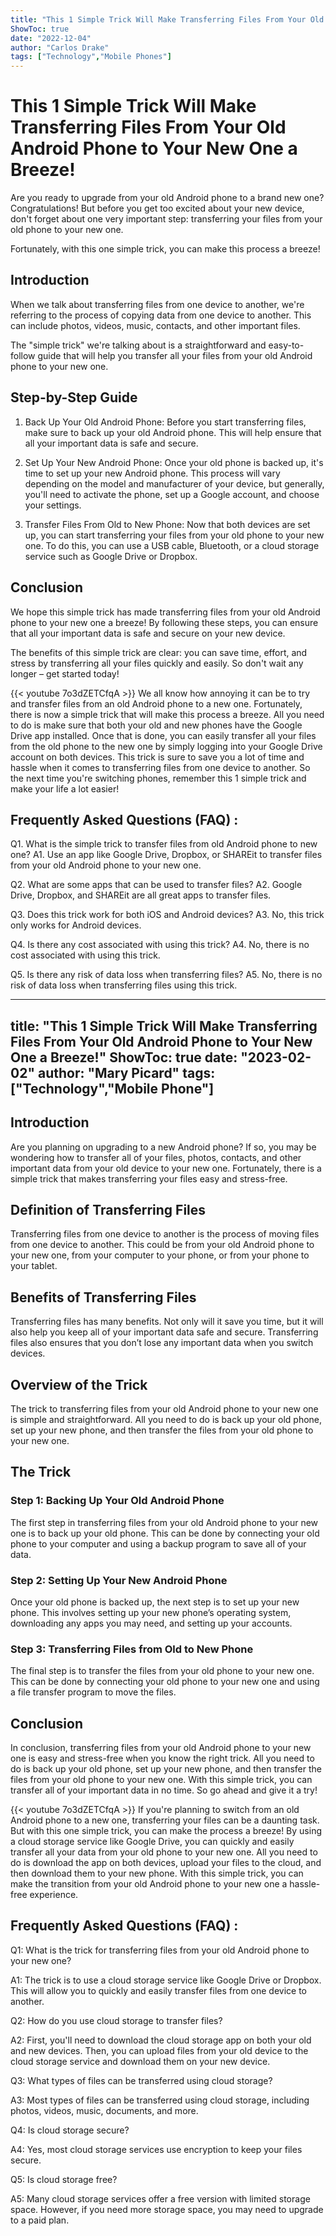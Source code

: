 ```yaml
---
title: "This 1 Simple Trick Will Make Transferring Files From Your Old Android Phone to Your New One a Breeze!"
ShowToc: true 
date: "2022-12-04"
author: "Carlos Drake" 
tags: ["Technology","Mobile Phones"]
---
```

# This 1 Simple Trick Will Make Transferring Files From Your Old Android Phone to Your New One a Breeze!

Are you ready to upgrade from your old Android phone to a brand new one? Congratulations! But before you get too excited about your new device, don't forget about one very important step: transferring your files from your old phone to your new one.

Fortunately, with this one simple trick, you can make this process a breeze!

## Introduction

When we talk about transferring files from one device to another, we're referring to the process of copying data from one device to another. This can include photos, videos, music, contacts, and other important files.

The "simple trick" we're talking about is a straightforward and easy-to-follow guide that will help you transfer all your files from your old Android phone to your new one.

## Step-by-Step Guide

1. Back Up Your Old Android Phone: Before you start transferring files, make sure to back up your old Android phone. This will help ensure that all your important data is safe and secure.

2. Set Up Your New Android Phone: Once your old phone is backed up, it's time to set up your new Android phone. This process will vary depending on the model and manufacturer of your device, but generally, you'll need to activate the phone, set up a Google account, and choose your settings.

3. Transfer Files From Old to New Phone: Now that both devices are set up, you can start transferring your files from your old phone to your new one. To do this, you can use a USB cable, Bluetooth, or a cloud storage service such as Google Drive or Dropbox.

## Conclusion

We hope this simple trick has made transferring files from your old Android phone to your new one a breeze! By following these steps, you can ensure that all your important data is safe and secure on your new device.

The benefits of this simple trick are clear: you can save time, effort, and stress by transferring all your files quickly and easily. So don't wait any longer – get started today!

{{< youtube 7o3dZETCfqA >}} 
We all know how annoying it can be to try and transfer files from an old Android phone to a new one. Fortunately, there is now a simple trick that will make this process a breeze. All you need to do is make sure that both your old and new phones have the Google Drive app installed. Once that is done, you can easily transfer all your files from the old phone to the new one by simply logging into your Google Drive account on both devices. This trick is sure to save you a lot of time and hassle when it comes to transferring files from one device to another. So the next time you're switching phones, remember this 1 simple trick and make your life a lot easier!

## Frequently Asked Questions (FAQ) :
Q1. What is the simple trick to transfer files from old Android phone to new one?
A1. Use an app like Google Drive, Dropbox, or SHAREit to transfer files from your old Android phone to your new one. 

Q2. What are some apps that can be used to transfer files?
A2. Google Drive, Dropbox, and SHAREit are all great apps to transfer files. 

Q3. Does this trick work for both iOS and Android devices?
A3. No, this trick only works for Android devices. 

Q4. Is there any cost associated with using this trick?
A4. No, there is no cost associated with using this trick. 

Q5. Is there any risk of data loss when transferring files?
A5. No, there is no risk of data loss when transferring files using this trick.

---
title: "This 1 Simple Trick Will Make Transferring Files From Your Old Android Phone to Your New One a Breeze!"
ShowToc: true 
date: "2023-02-02"
author: "Mary Picard" 
tags: ["Technology","Mobile Phone"]
---
## Introduction

Are you planning on upgrading to a new Android phone? If so, you may be wondering how to transfer all of your files, photos, contacts, and other important data from your old device to your new one. Fortunately, there is a simple trick that makes transferring your files easy and stress-free.

## Definition of Transferring Files

Transferring files from one device to another is the process of moving files from one device to another. This could be from your old Android phone to your new one, from your computer to your phone, or from your phone to your tablet.

## Benefits of Transferring Files

Transferring files has many benefits. Not only will it save you time, but it will also help you keep all of your important data safe and secure. Transferring files also ensures that you don’t lose any important data when you switch devices.

## Overview of the Trick

The trick to transferring files from your old Android phone to your new one is simple and straightforward. All you need to do is back up your old phone, set up your new phone, and then transfer the files from your old phone to your new one.

## The Trick

### Step 1: Backing Up Your Old Android Phone

The first step in transferring files from your old Android phone to your new one is to back up your old phone. This can be done by connecting your old phone to your computer and using a backup program to save all of your data.

### Step 2: Setting Up Your New Android Phone

Once your old phone is backed up, the next step is to set up your new phone. This involves setting up your new phone’s operating system, downloading any apps you may need, and setting up your accounts.

### Step 3: Transferring Files from Old to New Phone

The final step is to transfer the files from your old phone to your new one. This can be done by connecting your old phone to your new one and using a file transfer program to move the files.

## Conclusion

In conclusion, transferring files from your old Android phone to your new one is easy and stress-free when you know the right trick. All you need to do is back up your old phone, set up your new phone, and then transfer the files from your old phone to your new one. With this simple trick, you can transfer all of your important data in no time. So go ahead and give it a try!

{{< youtube 7o3dZETCfqA >}} 
If you're planning to switch from an old Android phone to a new one, transferring your files can be a daunting task. But with this one simple trick, you can make the process a breeze! By using a cloud storage service like Google Drive, you can quickly and easily transfer all your data from your old phone to your new one. All you need to do is download the app on both devices, upload your files to the cloud, and then download them to your new phone. With this simple trick, you can make the transition from your old Android phone to your new one a hassle-free experience.

## Frequently Asked Questions (FAQ) :
Q1: What is the trick for transferring files from your old Android phone to your new one?

A1: The trick is to use a cloud storage service like Google Drive or Dropbox. This will allow you to quickly and easily transfer files from one device to another.

Q2: How do you use cloud storage to transfer files?

A2: First, you'll need to download the cloud storage app on both your old and new devices. Then, you can upload files from your old device to the cloud storage service and download them on your new device.

Q3: What types of files can be transferred using cloud storage?

A3: Most types of files can be transferred using cloud storage, including photos, videos, music, documents, and more.

Q4: Is cloud storage secure?

A4: Yes, most cloud storage services use encryption to keep your files secure.

Q5: Is cloud storage free?

A5: Many cloud storage services offer a free version with limited storage space. However, if you need more storage space, you may need to upgrade to a paid plan.


